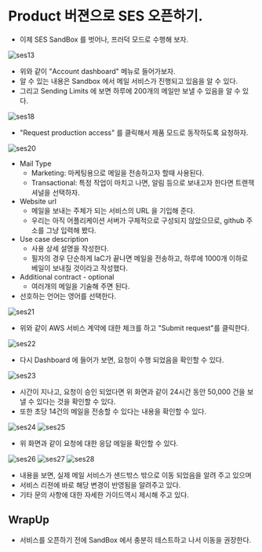 # Product 버젼으로 SES 오픈하기. 

- 이제 SES SandBox 를 벗어나, 프러덕 모드로 수행해 보자. 

![ses13](./imgs/ses13.png)

- 위와 같이 "Account dashboard" 메뉴로 들어가보자. 
- 알 수 있는 내용은 Sandbox 에서 메일 서비스가 진행되고 있음을 알 수 있다. 
- 그리고 Sending Limits 에 보면 하루에 200개의 메일만 보낼 수 있음을 알 수 있다. 

![ses18](./imgs/ses18.png)

- "Request production access" 를 클릭해서 제품 모드로 동작하도록 요청하자. 

![ses20](./imgs/ses20.png)

- Mail Type
  - Marketing: 마케팅용으로 메일을 전송하고자 할때 사용된다. 
  - Transactional: 특정 작업이 마치고 나면, 알림 등으로 보내고자 한다면 트랜잭셔널을 선택하자. 
- Website url
  - 메일을 보내는 주체가 되는 서비스의 URL 을 기입해 준다. 
  - 우리는 아직 어플리케이션 서버가 구체적으로 구성되지 않았으므로, github 주소를 그냥 입력해 봤다. 
- Use case description
  - 사용 상세 설명을 작성한다. 
  - 필자의 경우 단순하게 IaC가 끝나면 메일을 전송하고, 하루에 1000개 이하로 베일이 보내질 것이라고 작성했다.
- Additional contract - optional
  - 여러개의 메일을 기술해 주면 된다. 
- 선호하는 언어는 영어를 선택한다. 

![ses21](./imgs/ses21.png)

- 위와 같이 AWS 서비스 계약에 대한 체크를 하고 "Submit request"를 클릭한다.

![ses22](./imgs/ses22.png)

- 다시 Dashboard 에 들어가 보면, 요청이 수행 되었음을 확인할 수 있다.

![ses23](./imgs/ses23.png)

- 시간이 지나고, 요청이 승인 되었다면 위 화면과 같이 24시간 동안 50,000 건을 보낼 수 있다는 것을 확인할 수 있다.
- 또한 초당 14건의 메일을 전송할 수 있다는 내용을 확인할 수 있다. 

![ses24](./imgs/ses24.png)
![ses25](./imgs/ses25.png)

- 위 화면과 같이 요청에 대한 응답 메일을 확인할 수 있다. 

![ses26](./imgs/ses26.png)
![ses27](./imgs/ses27.png)
![ses28](./imgs/ses28.png)

- 내용을 보면, 실제 메일 서비스가 샌드밖스 밖으로 이동 되었음을 알려 주고 있으며
- 서비스 리젼에 바로 해당 변경이 반영됨을 알려주고 있다. 
- 기타 문의 사항에 대한 자세한 가이드역시 제시해 주고 있다. 

## WrapUp 

- 서비스를 오픈하기 전에 SandBox 에서 충분히 테스트하고 나서 이동을 권장한다. 


